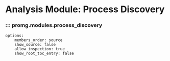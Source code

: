 # Analysis Module: Process Discovery

### ::: promg.modules.process_discovery
    options:
        members_order: source
        show_source: false
        allow_inspection: true
        show_root_toc_entry: false



        
